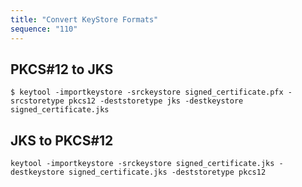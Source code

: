 ```yaml
---
title: "Convert KeyStore Formats"
sequence: "110"
---
```


## PKCS#12 to JKS

```text
$ keytool -importkeystore -srckeystore signed_certificate.pfx -srcstoretype pkcs12 -deststoretype jks -destkeystore signed_certificate.jks
```

## JKS to PKCS#12

```text
keytool -importkeystore -srckeystore signed_certificate.jks -destkeystore signed_certificate.jks -deststoretype pkcs12
```
